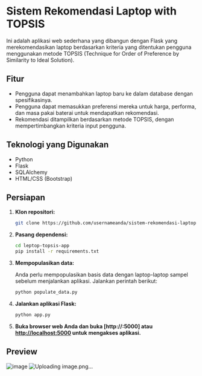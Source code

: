 # Sistem Rekomendasi Laptop with TOPSIS

Ini adalah aplikasi web sederhana yang dibangun dengan Flask yang merekomendasikan laptop berdasarkan kriteria yang ditentukan pengguna menggunakan metode TOPSIS (Technique for Order of Preference by Similarity to Ideal Solution).

## Fitur

- Pengguna dapat menambahkan laptop baru ke dalam database dengan spesifikasinya.
- Pengguna dapat memasukkan preferensi mereka untuk harga, performa, dan masa pakai baterai untuk mendapatkan rekomendasi.
- Rekomendasi ditampilkan berdasarkan metode TOPSIS, dengan mempertimbangkan kriteria input pengguna.

## Teknologi yang Digunakan

- Python
- Flask
- SQLAlchemy
- HTML/CSS (Bootstrap)

## Persiapan

1. **Klon repositori:**

    ```bash
    git clone https://github.com/usernameanda/sistem-rekomendasi-laptop.git
    ```

2. **Pasang dependensi:**

    ```bash
    cd leptop-topsis-app
    pip install -r requirements.txt
    ```

3. **Mempopulasikan data:**

    Anda perlu mempopulasikan basis data dengan laptop-laptop sampel sebelum menjalankan aplikasi. Jalankan perintah berikut:

    ```bash
    python populate_data.py
    ```

4. **Jalankan aplikasi Flask:**

    ```bash
    python app.py
    ```

5. **Buka browser web Anda dan buka [http://<your-ip>:5000] atau [http://localhost:5000](http://localhost:5000) untuk mengakses aplikasi.**

## Preview

![image](https://github.com/mauilyasa/leptop-topsis-app/assets/133037454/1b81c0cf-9e1c-4e11-9c35-1819df897925)
![Uploading image.png…]()


